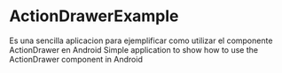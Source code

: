 ActionDrawerExample
===================

Es una sencilla aplicacion para ejemplificar como utilizar el componente ActionDrawer en Android
Simple application to show how to use the ActionDrawer component in Android
